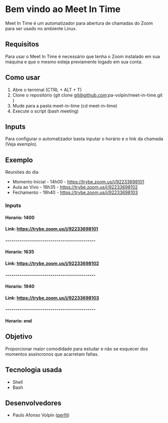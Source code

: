 # Bem vindo ao Meet In Time
Meet In Time é um automatizador para abertura de chamadas do Zoom para ser usado no ambiente Linux.

## Requisitos
Para usar o Meet In Time é necessário que tenha o Zoom instalado em sua máquina e que o mesmo esteja previamente logado em sua conta.

## Como usar
1. Abre o terminal (CTRL + ALT + T)
2. Clone o repositório (git clone git@github.com:pa-volpin/meet-in-time.git
)
3. Mude para a pasta meet-in-time (cd meet-in-time)
4. Execute o script (bash meeting)

## Inputs
Para configurar o automatizador basta inputar o horário e o link da chamada (Veja exemplo).

## Exemplo
Reuniões do dia
- Momento Inicial - 14h00 - https://trybe.zoom.us/j/92233698101
- Aula ao Vivo - 16h35 - https://trybe.zoom.us/j/92233698102
- Fechamento - 19h40 - https://trybe.zoom.us/j/92233698103

### Inputs

#### Horario: 1400
#### Link: https://trybe.zoom.us/j/92233698101
#### --------------------------------------------
#### Horario: 1635
#### Link: https://trybe.zoom.us/j/92233698102
#### --------------------------------------------
#### Horario: 1940
#### Link: https://trybe.zoom.us/j/92233698103
#### --------------------------------------------
#### Horario: end


## Objetivo

Proporcionar maior comodidade para estudar e não se esquecer dos momentos assincronos que acarretam faltas.

## Tecnologia usada

- Shell
- Bash

## Desenvolvedores

- Paulo Afonso Volpin ([perfil](https://github.com/pa-volpin))
